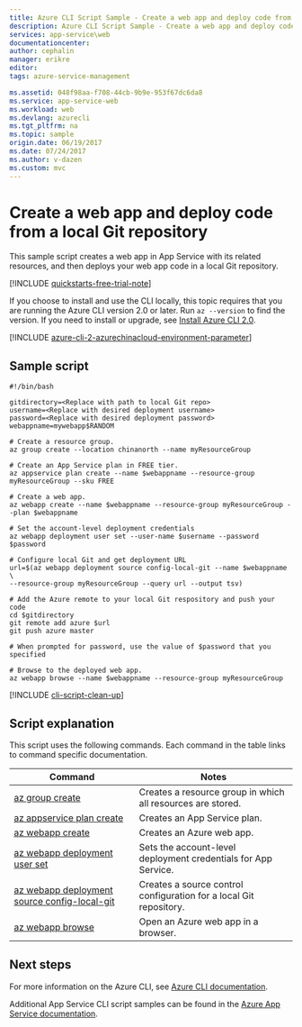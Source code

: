 ```yaml
---
title: Azure CLI Script Sample - Create a web app and deploy code from a local Git repository | Azure
description: Azure CLI Script Sample - Create a web app and deploy code from a local Git repository
services: app-service\web
documentationcenter: 
author: cephalin
manager: erikre
editor: 
tags: azure-service-management

ms.assetid: 048f98aa-f708-44cb-9b9e-953f67dc6da8
ms.service: app-service-web
ms.workload: web
ms.devlang: azurecli
ms.tgt_pltfrm: na
ms.topic: sample
origin.date: 06/19/2017
ms.date: 07/24/2017
ms.author: v-dazen
ms.custom: mvc
---
```


# Create a web app and deploy code from a local Git repository

This sample script creates a web app in App Service with its related resources, and then deploys your web app code in a local Git repository.

[!INCLUDE [quickstarts-free-trial-note](../../../includes/quickstarts-free-trial-note.md)]

If you choose to install and use the CLI locally, this topic requires that you are running the Azure CLI version 2.0 or later. Run `az --version` to find the version. If you need to install or upgrade, see [Install Azure CLI 2.0](https://docs.microsoft.com/cli/azure/install-azure-cli). 

[!INCLUDE [azure-cli-2-azurechinacloud-environment-parameter](../../../includes/azure-cli-2-azurechinacloud-environment-parameter.md)]

## Sample script

```azurecli
#!/bin/bash

gitdirectory=<Replace with path to local Git repo>
username=<Replace with desired deployment username>
password=<Replace with desired deployment password>
webappname=mywebapp$RANDOM

# Create a resource group.
az group create --location chinanorth --name myResourceGroup

# Create an App Service plan in FREE tier.
az appservice plan create --name $webappname --resource-group myResourceGroup --sku FREE

# Create a web app.
az webapp create --name $webappname --resource-group myResourceGroup --plan $webappname

# Set the account-level deployment credentials
az webapp deployment user set --user-name $username --password $password

# Configure local Git and get deployment URL
url=$(az webapp deployment source config-local-git --name $webappname \
--resource-group myResourceGroup --query url --output tsv)

# Add the Azure remote to your local Git respository and push your code
cd $gitdirectory
git remote add azure $url
git push azure master

# When prompted for password, use the value of $password that you specified

# Browse to the deployed web app.
az webapp browse --name $webappname --resource-group myResourceGroup

```

[!INCLUDE [cli-script-clean-up](../../../includes/cli-script-clean-up.md)]

## Script explanation

This script uses the following commands. Each command in the table links to command specific documentation.

| Command | Notes |
|---|---|
| [az group create](https://docs.microsoft.com/cli/azure/group#create) | Creates a resource group in which all resources are stored. |
| [az appservice plan create](https://docs.microsoft.com/cli/azure/appservice/plan#create) | Creates an App Service plan. |
| [az webapp create](https://docs.microsoft.com/cli/azure/webapp#create) | Creates an Azure web app. |
| [az webapp deployment user set](https://docs.microsoft.com/cli/azure/webapp/deployment/user#set) | Sets the account-level deployment credentials for App Service. |
| [az webapp deployment source config-local-git](https://docs.microsoft.com/cli/azure/webapp/deployment/source#config-local-git) | Creates a source control configuration for a local Git repository. |
| [az webapp browse](https://docs.microsoft.com/cli/azure/webapp#browse) | Open an Azure web app in a browser. |

## Next steps

For more information on the Azure CLI, see [Azure CLI documentation](https://docs.microsoft.com/cli/azure/overview).

Additional App Service CLI script samples can be found in the [Azure App Service documentation](../app-service-cli-samples.md).
